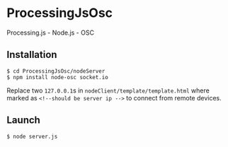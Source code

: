 ProcessingJsOsc
===============

Processing.js - Node.js - OSC


Installation
--------

    $ cd ProcessingJsOsc/nodeServer
    $ npm install node-osc socket.io

Replace two `127.0.0.1`s in `nodeClient/template/template.html` where marked as `<!--should be server ip -->` to connect from remote devices.

Launch
--------

    $ node server.js
